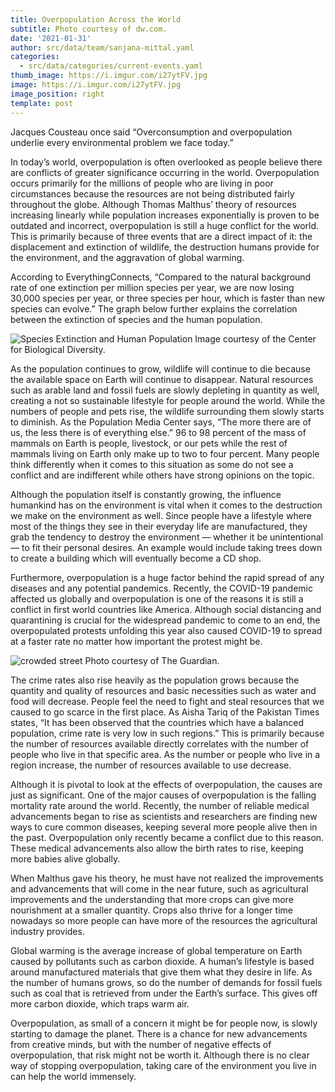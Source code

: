 ```yaml
---
title: Overpopulation Across the World
subtitle: Photo courtesy of dw.com.
date: '2021-01-31'
author: src/data/team/sanjana-mittal.yaml
categories:
  - src/data/categories/current-events.yaml
thumb_image: https://i.imgur.com/i27ytFV.jpg
image: https://i.imgur.com/i27ytFV.jpg
image_position: right
template: post
---
```


Jacques Cousteau once said “Overconsumption and overpopulation underlie every environmental problem we face today.” 
 
In today’s world, overpopulation is often overlooked as people believe there are conflicts of greater significance occurring in the world. Overpopulation occurs primarily for the millions of people who are living in poor circumstances because the resources are not being distributed fairly throughout the globe. Although Thomas Malthus’ theory of resources increasing linearly while population increases exponentially is proven to be outdated and incorrect, overpopulation is still a huge conflict for the world. This is primarily because of three events that are a direct impact of it: the displacement and extinction of wildlife, the destruction humans provide for the environment, and the aggravation of global warming.
	
According to EverythingConnects, “Compared to the natural background rate of one extinction per million species per year, we are now losing 30,000 species per year, or three species per hour, which is faster than new species can evolve.” The graph below further explains the correlation between the extinction of species and the human population.

![Species Extinction and Human Population](https://i.imgur.com/Li1GuPH.jpg)
Image courtesy of the Center for Biological Diversity.

As the population continues to grow, wildlife will continue to die because the available space on Earth will continue to disappear. Natural resources such as arable land and fossil fuels are slowly depleting in quantity as well, creating a not so sustainable lifestyle for people around the world. While the numbers of people and pets rise, the wildlife surrounding them slowly starts to diminish. As the Population Media Center says, “The more there are of us, the less there is of everything else.” 96 to 98 percent of the mass of mammals on Earth is people, livestock, or our pets while the rest of mammals living on Earth only make up to two to four percent. Many people think differently when it comes to this situation as some do not see a conflict and are indifferent while others have strong opinions on the topic.

Although the population itself is constantly growing, the influence humankind has on the environment is vital when it comes to the destruction we make on the environment as well. Since people have a lifestyle where most of the things they see in their everyday life are manufactured, they grab the tendency to destroy the environment — whether it be unintentional — to fit their personal desires. An example would include taking trees down to create a building which will eventually become a CD shop.
 
Furthermore, overpopulation is a huge factor behind the rapid spread of any diseases and any potential pandemics. Recently, the COVID-19 pandemic affected us globally and overpopulation is one of the reasons it is still a conflict in first world countries like America. Although social distancing and quarantining is crucial for the widespread pandemic to come to an end, the overpopulated protests unfolding this year also caused COVID-19 to spread at a faster rate no matter how important the protest might be.

![crowded street](https://i.imgur.com/Jh5Bzmb.jpg)
Photo courtesy of The Guardian.

The crime rates also rise heavily as the population grows because the quantity and quality of resources and basic necessities such as water and food will decrease. People feel the need to fight and steal resources that we caused to go scarce in the first place. As Aisha Tariq of the Pakistan Times states, “It has been observed that the countries which have a balanced population, crime rate is very low in such regions.” This is primarily because the number of resources available directly correlates with the number of people who live in that specific area. As the number or people who live in a region increase, the number of resources available to use decrease.
 
Although it is pivotal to look at the effects of overpopulation, the causes are just as significant. One of the major causes of overpopulation is the falling mortality rate around the world. Recently, the number of reliable medical advancements began to rise as scientists and researchers are finding new ways to cure common diseases, keeping several more people alive then in the past. Overpopulation only recently became a conflict due to this reason. These medical advancements also allow the birth rates to rise, keeping more babies alive globally. 
 
When Malthus gave his theory, he must have not realized the improvements and advancements that will come in the near future, such as agricultural improvements and the understanding that more crops can give more nourishment at a smaller quantity. Crops also thrive for a longer time nowadays so more people can have more of the resources the agricultural industry provides. 
 
Global warming is the average increase of global temperature on Earth caused by pollutants such as carbon dioxide. A human’s lifestyle is based around manufactured materials that give them what they desire in life. As the number of humans grows, so do the number of demands for fossil fuels such as coal that is retrieved from under the Earth’s surface. This gives off more carbon dioxide, which traps warm air.
 
Overpopulation, as small of a concern it might be for people now, is slowly starting to damage the planet. There is a chance for new advancements from creative minds, but with the number of negative effects of overpopulation, that risk might not be worth it. Although there is no clear way of stopping overpopulation, taking care of the environment you live in can help the world immensely.
